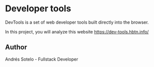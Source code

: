 # Developer tools
DevTools is a set of web developer tools built directly into the browser.

In this project, you will analyze this website https://dev-tools.hbtn.info/

## Author
Andrés Sotelo - Fullstack Developer